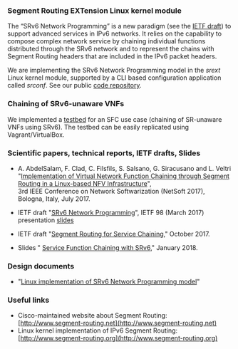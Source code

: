 ### Segment Routing EXTension Linux kernel module

The “SRv6 Network Programming” is a new paradigm (see the [IETF draft](https://tools.ietf.org/html/draft-filsfils-spring-srv6-network-programming)) to support advanced services in IPv6 networks. It relies on the capability to compose complex network service by chaining individual functions distributed through the SRv6 network and to represent the chains with Segment Routing headers that are included in the IPv6 packet headers.

We are implementing the SRv6 Network Programming model in the _srext_ Linux kernel module, supported by a CLI based configuration application called _srconf_. See our public [code repository](https://github.com/netgroup/SRv6-net-prog).

### Chaining of SRv6-unaware VNFs 
We implemented a [testbed](testbed-basic.md) for an SFC use case (chaining of SR-unaware VNFs using SRv6). The testbed can be easily replicated using Vagrant/VirtualBox.

### Scientific papers, technical reports, IETF drafts, Slides

- A. AbdelSalam, F. Clad, C. Filsfils, S. Salsano, G. Siracusano and L. Veltri  
"[Implementation of Virtual Network Function Chaining through Segment Routing in a Linux-based NFV Infrastructure](http://ieeexplore.ieee.org/document/8004208/)",  
 3rd IEEE Conference on Network Softwarization (NetSoft 2017), Bologna, Italy, July 2017.

- IETF draft "[SRv6 Network Programming](https://tools.ietf.org/html/draft-filsfils-spring-srv6-network-programming)", IETF 98 (March 2017) presentation [slides](https://www.ietf.org/proceedings/98/slides/slides-98-spring-srv6-network-programming-00.pdf)

- IETF draft "[Segment Routing for Service Chaining](https://tools.ietf.org/html/draft-clad-spring-segment-routing-service-chaining-00)," October 2017. 

- Slides " [Service Function Chaining with SRv6](https://www.slideshare.net/amsalam20/service-function-chaining-with-srv6)," January 2018.

### Design documents

- "[Linux implementation of SRv6 Network Programming model](https://www.dropbox.com/s/fk4o8xecbmuoeji/linux-SRv6-net-prog-design-shared.pdf?dl=1)"

### Useful links

- Cisco-maintained website about Segment Routing: [http://www.segment-routing.net](http://www.segment-routing.net)
- Linux kernel implementation of IPv6 Segment Routing: [http://www.segment-routing.org](http://www.segment-routing.org)

